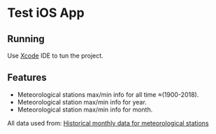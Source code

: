 # Test iOS App

## Running

Use [Xcode](https://developer.apple.com/xcode/ide/) IDE to tun the project.

## Features

- Meteorological stations max/min info for all time  ≈(1900-2018).
- Meteorological station max/min info for year. 
- Meteorological station max/min info for month. 

All data used from: [Historical monthly data for meteorological stations](https://data.gov.uk/dataset/17ba3bbe-0e98-4a8c-9937-bd1d50fdc3c5/historical-monthly-data-for-meteorological-stations)
